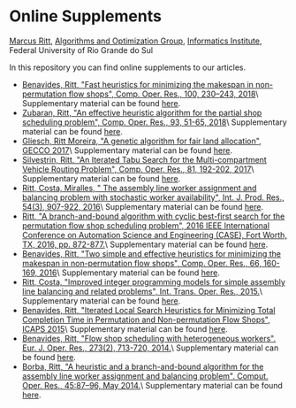 # Online Supplements

[Marcus Ritt](http://www.inf.ufrgs.br/~mrpritt), [Algorithms and Optimization Group](http://www.inf.ufrgs.br/~mrpritt/doku.php?id=algoritmos), [Informatics Institute](http://www.inf.ufrgs.br), Federal University of Rio Grande do Sul

In this repository you can find online supplements to our articles.

* [Benavides, Ritt, "Fast heuristics for minimizing the makespan in non-permutation flow shops", Comp. Oper. Res., 100, 230–243, 2018](https://doi.org/10.1016/j.cor.2018.07.017)\\ Supplementary material can be found [here](http://inf.ufrgs.br/algopt/npfs2).
* [Zubaran, Ritt, "An effective heuristic algorithm for the partial shop scheduling problem", Comp. Oper. Res., 93, 51-65, 2018](https://doi.org/10.1016/j.cor.2018.01.015)\\ Supplementary material can be found [here](http://inf.ufrgs.br/algopt/pssp).
* [Gliesch, Ritt Moreira, "A genetic algorithm for fair land allocation", GECCO 2017](http://dx.doi.org/10.1145/3071178.3071313)\\ Supplementary material can be found [here](http://inf.ufrgs.br/algopt/proterra).
* [Silvestrin, Ritt, "An Iterated Tabu Search for the Multi-compartment Vehicle Routing Problem", Comp. Oper. Res., 81, 192-202, 2017](http://dx.doi.org/10.1016/j.cor.2016.12.023)\\ Supplementary material can be found [here](http://inf.ufrgs.br/algopt/MCVRP).
* [Ritt, Costa, Miralles, " The assembly line worker assignment and balancing problem with stochastic worker availability", Int. J. Prod. Res., 54(3), 907-922, 2016](http://dx.doi.org/10.1080/00207543.2015.1108534)\\ Supplementary material can be found [here](http://www.inf.ufrgs.br/algopt/salwabp).
* [Ritt, "A branch-and-bound algorithm with cyclic best-first search for the permutation flow shop scheduling problem", 2016 IEEE International Conference on Automation Science and Engineering (CASE), Fort Worth, TX, 2016, pp. 872-877.](https://doi.org/10.1109/COASE.2016.7743493)\\ Supplementary material can be found [here](http://inf.ufrgs.br/algopt/pfssp-cbfs).
* [Benavides, Ritt, "Two simple and effective heuristics for minimizing the makespan in non-permutation flow shops", Comp. Oper. Res., 66, 160-169, 2016](http://dx.doi.org/10.1016/j.cor.2015.08.001)\\ Supplementary material can be found [here](http://inf.ufrgs.br/algopt/npfs).
* [Ritt, Costa, "Improved integer programming models for simple assembly line balancing and related problems", Int. Trans. Oper. Res., 2015.](http://dx.doi.org/10.1111/itor.12206)\\ Supplementary material can be found [here](http://www.inf.ufrgs.br/algopt/albp).
* [Benavides, Ritt, "Iterated Local Search Heuristics for Minimizing Total Completion Time in Permutation and Non-permutation Flow Shops", ICAPS 2015](https://www.aaai.org/ocs/index.php/ICAPS/ICAPS15/paper/view/10545)\\ Supplementary material can be found [here](npcsum).
* [Benavides, Ritt, "Flow shop scheduling with heterogeneous workers". Eur. J. Oper. Res., 273(2), 713-720, 2014.](http://dx.doi.org/10.1016/j.ejor.2014.02.012)\\ Supplementary material can be found [here](http://inf.ufrgs.br/algopt/hetFS).
* [Borba, Ritt, "A heuristic and a branch-and-bound algorithm for the assembly line worker assignment and balancing problem". Comput. Oper. Res., 45:87–96, May 2014.](http://dx.doi.org/10.1016/j.cor.2013.12.002)\\ Supplementary material can be found [here](http://inf.ufrgs.br/algopt/alwabp2).
